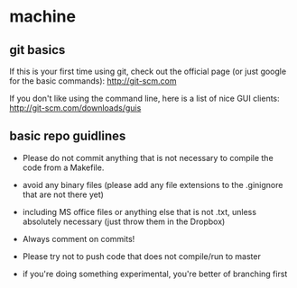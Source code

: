 machine
=======

git basics
----------
If this is your first time using git, check out the official page (or just google for the basic commands):
http://git-scm.com

If you don't like using the command line, here is a list of nice GUI clients:
http://git-scm.com/downloads/guis

basic repo guidlines
----------------
* Please do not commit anything that is not necessary to compile the code from a Makefile.
 * avoid any binary files (please add any file extensions to the .ginignore that are not there yet)
 * including MS office files or anything else that is not .txt, unless absolutely necessary (just throw them in the Dropbox)

* Always comment on commits!

* Please try not to push code that does not compile/run to master
 * if you're doing something experimental, you're better of branching first 
